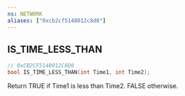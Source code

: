 ```yaml
---
ns: NETWORK
aliases: ["0xcb2cf5148012c8d0"]
---
```

## IS_TIME_LESS_THAN

```c
// 0xCB2CF5148012C8D0
bool IS_TIME_LESS_THAN(int Time1, int Time2);
```

Return TRUE if Time1 is less than Time2. FALSE otherwise.

